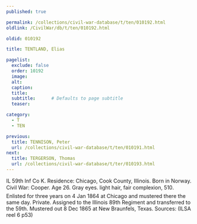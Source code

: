 ```yaml
---
published: true

permalink: /collections/civil-war-database/t/ten/010192.html
oldlink: /CivilWar/db/t/ten/010192.html

oldid: 010192

title: TENTLAND, Elias

pagelist:
  exclude: false
  order: 10192
  image: 
  alt:
  caption:
  title:
  subtitle:      # Defaults to page subtitle
  teaser:

category: 
  - T 
  - TEN

previous:
  title: TENNISON, Peter
  url: /collections/civil-war-database/t/ten/010191.html  
next:
  title: TERGERSON, Thomas
  url: /collections/civil-war-database/t/ter/010193.html   
---
```

IL 59th Inf Co K. Residence: Chicago, Cook County, Illinois. Born in Norway. Civil War: Cooper. Age 26. Gray eyes. light hair, fair complexion, 5&#146;10&#148;. Enlisted for three years on 4 Jan 1864 at Chicago and mustered there the same day. Private. Assigned to the Illinois 89th Regiment and transferred to the 59th. Mustered out 8 Dec 1865 at New Braunfels, Texas. Sources: (ILSA reel 6 p53)